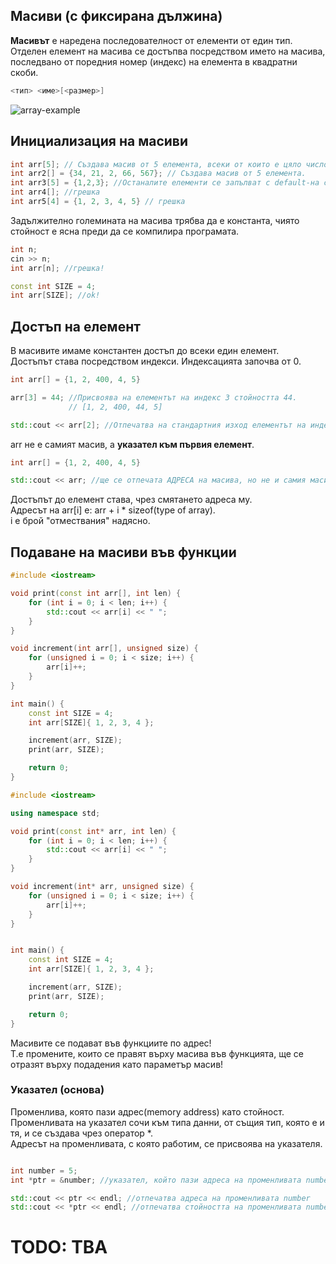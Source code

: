 ## Масиви (с фиксирана дължина)

**Масивът** е наредена последователност от елементи от един тип.
Отделен елемент на масива се достъпва посредством името на масива, последвано от поредния номер (индекс) на елемента в квадратни скоби.

```c++
<тип> <име>[<размер>]
```
![array-example](https://simplesnippets.tech/wp-content/uploads/2018/03/array-diagram.jpg)

## Инициализация на масиви

```c++
int arr[5]; // Създава масив от 5 елемента, всеки от които е цяло число.
int arr2[] = {34, 21, 2, 66, 567}; // Създава масив от 5 елемента.
int arr3[5] = {1,2,3}; //Останалите елементи се запълват с default-на стойност. 
int arr4[]; //грешка
int arr5[4] = {1, 2, 3, 4, 5} // грешка
```

Задължително големината на масива трябва да е константа, чиято стойност е ясна преди да се компилира програмата.

```c++
int n;
cin >> n;
int arr[n]; //грешка!
```

```c++
const int SIZE = 4;
int arr[SIZE]; //ok!
```

## Достъп на елемент
В масивите имаме константен достъп до всеки един елемент. <br />
Достъпът става посредством индекси. Индексацията започва от 0. <br />

```c++
int arr[] = {1, 2, 400, 4, 5}

arr[3] = 44; //Присвоява на елементът на индекс 3 стойността 44.
             // [1, 2, 400, 44, 5]

std::cout << arr[2]; //Отпечатва на стандартния изход елементът на индекс 2 (400)
```

arr не е самият масив, а **указател към първия елемент**.
```c++
int arr[] = {1, 2, 400, 4, 5}

std::cout << arr; //ще се отпечата АДРЕСА на масива, но не и самия масив.
```

Достъпът до елемент става, чрез смятането адреса му.  <br />
Адресът на arr[i] е: arr + i * sizeof(type of array).  <br />
i е брой "отмествания" надясно.  <br />

## Подаване на масиви във функции
```c++
#include <iostream>

void print(const int arr[], int len) {
	for (int i = 0; i < len; i++) {
		std::cout << arr[i] << " ";
	}
}

void increment(int arr[], unsigned size) {
	for (unsigned i = 0; i < size; i++) {
		arr[i]++;
	}
}

int main() {
	const int SIZE = 4;
	int arr[SIZE]{ 1, 2, 3, 4 };

  	increment(arr, SIZE);
	print(arr, SIZE);

	return 0;
}
```

```c++
#include <iostream>

using namespace std;

void print(const int* arr, int len) {
	for (int i = 0; i < len; i++) {
		std::cout << arr[i] << " ";
	}
}

void increment(int* arr, unsigned size) {
	for (unsigned i = 0; i < size; i++) {
		arr[i]++;
	}
}


int main() {
	const int SIZE = 4;
	int arr[SIZE]{ 1, 2, 3, 4 };

	increment(arr, SIZE);
	print(arr, SIZE);

	return 0;
}
```

Масивите се подават във функциите по адрес!  <br />
Т.е промените, които се правят върху масива във функцията, ще се отразят върху подадения като параметър масив! <br />

### Указател (основа)

Променлива, която пази адрес(memory address) като стойност. <br />
Променливата на указател сочи към типа данни, от същия тип, която е и тя, и се създава чрез оператор *. <br />
Адресът на променливата, с която работим, се присвоява на указателя. <br />

```c++

int number = 5;
int *ptr = &number; //указател, който пази адреса на променливата number

std::cout << ptr << endl; //отпечатва адреса на променливата number
std::cout << *ptr << endl; //отпечатва стойността на променливата number (дереференция)
```

# TODO: TBA
